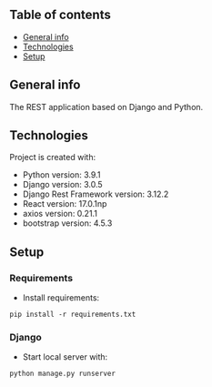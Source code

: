## Table of contents
* [General info](#general-info)
* [Technologies](#technologies)
* [Setup](#setup)

## General info
The REST application based on Django and Python.

## Technologies
Project is created with:
* Python version: 3.9.1
* Django version: 3.0.5
* Django Rest Framework version: 3.12.2
* React version: 17.0.1np
* axios version: 0.21.1
* bootstrap version: 4.5.3

## Setup
### Requirements
- Install requirements:
```
pip install -r requirements.txt
```

### Django
- Start local server with:
```
python manage.py runserver
```